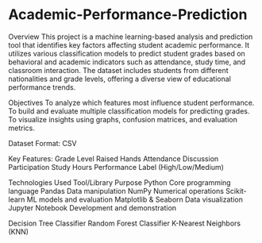 # Academic-Performance-Prediction
Overview
This project is a machine learning-based analysis and prediction tool that identifies key factors affecting student academic performance. It utilizes various classification models to predict student grades based on behavioral and academic indicators such as attendance, study time, and classroom interaction.
The dataset includes students from different nationalities and grade levels, offering a diverse view of educational performance trends.

Objectives
To analyze which features most influence student performance.
To build and evaluate multiple classification models for predicting grades.
To visualize insights using graphs, confusion matrices, and evaluation metrics.

 Dataset
Format: CSV

Key Features:
Grade Level
Raised Hands
Attendance
Discussion Participation
Study Hours
Performance Label (High/Low/Medium)

Technologies Used
Tool/Library	Purpose
Python	Core programming language
Pandas	Data manipulation
NumPy	Numerical operations
Scikit-learn	ML models and evaluation
Matplotlib & Seaborn	Data visualization
Jupyter Notebook	Development and demonstration

Decision Tree Classifier
Random Forest Classifier
K-Nearest Neighbors (KNN)


